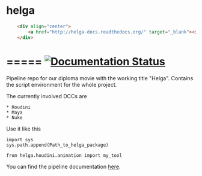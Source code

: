 
helga
=====
```html
	<div align="center">
		<a href="http://helga-docs.readthedocs.org/" target="_blank"><img src="https://github.com/timmwagener/helga/tree/master/docs/source/media/images/general/github_readme_header.jpg" width="800" height="450"></a>
	</div>
```
=====
[![Documentation Status](https://readthedocs.org/projects/helga-docs/badge/?version=latest)](https://readthedocs.org/projects/helga-docs/?badge=latest)
=====

Pipeline repo for our diploma movie with the working title "Helga". Contains the script environment for the whole project.

The currently involved DCCs are
	
	* Houdini
	* Maya
	* Nuke

Use it like this

	import sys
	sys.path.append(Path_to_helga_package)

	from helga.houdini.animation import my_tool

You can find the pipeline documentation [here](http://helga-docs.readthedocs.org/).